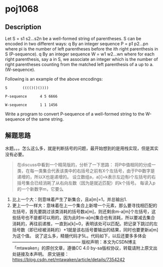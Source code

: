 # poj1068
## Description
Let S = s1 s2...s2n be a well-formed string of parentheses. S can be encoded in two different ways: 
q	By an integer sequence P = p1 p2...pn where pi is the number of left parentheses before the ith right parenthesis in S (P-sequence). 
q	By an integer sequence W = w1 w2...wn where for each right parenthesis, say a in S, we associate an integer which is the number of right parentheses counting from the matched left parenthesis of a up to a. (W-sequence). 

Following is an example of the above encodings: 

	S		(((()()())))

	P-sequence	    4 5 6666

	W-sequence	    1 1 1456


Write a program to convert P-sequence of a well-formed string to the W-sequence of the same string. 

## 解题思路

水题。。。怎么这么多，就是判断括号的问题，最开始想到的是用栈实现，但是其实没有必要。

>在discuss中看到一个精简版的，分析了一下思路：
将P中值相同的分成一类，在每一类集合代表该类中的右括号之前有X个左括号，由于P中数字是递增的，所以X也是递增的。
设立数组a，a[i]=k表示左边有i个左括号的右括号集合已经消耗了从右向左数（因为是就近匹配）的k个括号。
每读入p的一个新数字m，它要么
1. 比上一个大：则意味着产生了新集合，且a[m]=1，并总输出1.
2. 更上一个一样大：意味着在上一个集合上新增一个元素，那么要寻找相匹配的左括号，首先要跳过该类消耗的括号数a[m]，则还剩余m-a[m]个左括号，这些括号也不是都可以用的，因为此时m-a[m]集合也有消耗，所以要减去集合消耗的，再往前递推，一直到a[k]=0，表明该处可以匹配。把记录下跳过的左括号数（即已经被消耗的）+1就是该右括号要输出的结果，同时也要更新a[m]为这个值。
说了这么多，精髓代码才5L。代码如下，以后还要多多体会
 ———————————————— 
版权声明：本文为CSDN博主「mtawaken」的原创文章，遵循CC 4.0 by-sa版权协议，转载请附上原文出处链接及本声明。
原文链接：https://blog.csdn.net/mtawaken/article/details/7354242
